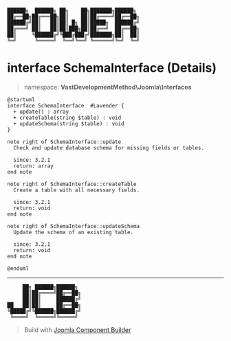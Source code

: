 ```
██████╗  ██████╗ ██╗    ██╗███████╗██████╗
██╔══██╗██╔═══██╗██║    ██║██╔════╝██╔══██╗
██████╔╝██║   ██║██║ █╗ ██║█████╗  ██████╔╝
██╔═══╝ ██║   ██║██║███╗██║██╔══╝  ██╔══██╗
██║     ╚██████╔╝╚███╔███╔╝███████╗██║  ██║
╚═╝      ╚═════╝  ╚══╝╚══╝ ╚══════╝╚═╝  ╚═╝
```
# interface SchemaInterface (Details)
> namespace: **VastDevelopmentMethod\Joomla\Interfaces**
```uml
@startuml
interface SchemaInterface  #Lavender {
  + update() : array
  + createTable(string $table) : void
  + updateSchema(string $table) : void
}

note right of SchemaInterface::update
  Check and update database schema for missing fields or tables.

  since: 3.2.1
  return: array
end note

note right of SchemaInterface::createTable
  Create a table with all necessary fields.

  since: 3.2.1
  return: void
end note

note right of SchemaInterface::updateSchema
  Update the schema of an existing table.

  since: 3.2.1
  return: void
end note
 
@enduml
```

---
```
     ██╗ ██████╗██████╗
     ██║██╔════╝██╔══██╗
     ██║██║     ██████╔╝
██   ██║██║     ██╔══██╗
╚█████╔╝╚██████╗██████╔╝
 ╚════╝  ╚═════╝╚═════╝
```
> Build with [Joomla Component Builder](https://git.vdm.dev/joomla/Component-Builder)

